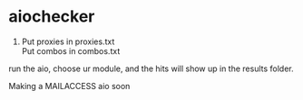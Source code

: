 # aiochecker

1. Put proxies in proxies.txt    
Put combos in combos.txt

run the aio, choose ur module, and the hits will show up in the results folder.

Making a MAILACCESS aio soon
